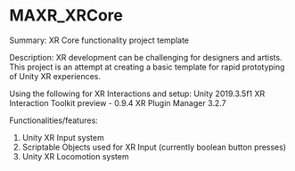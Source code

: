 # MAXR_XRCore
Summary: XR Core functionality project template

Description: XR development can be challenging for designers and artists. This project is an attempt at creating a basic template for rapid prototyping of Unity XR experiences. 

Using the following for XR Interactions and setup:
Unity 2019.3.5f1
XR Interaction Toolkit preview - 0.9.4
XR Plugin Manager 3.2.7

Functionalities/features:
1. Unity XR Input system
2. Scriptable Objects used for XR Input (currently boolean button presses)
3. Unity XR Locomotion system

